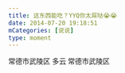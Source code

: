 ```yaml
---
title: 这东西能吃？YYQ你太屌哒😭😭
date: 2014-07-20 19:18:51
mCategories: [说说]
type: moment
---
```


<div id="pics-20140720191851"></div>

<script src="/lib/moment/pics.js"></script>
<script>
var data = [
    {"link": "2014-07-20_000000.jpeg", "type": "shuoshuo"},
    {"link": "2014-07-20_000001.jpeg", "type": "shuoshuo"},
    {"link": "2014-07-20_000002.jpeg", "type": "shuoshuo"}
];
picsRender(data, "pics-20140720191851");
</script>

常德市武陵区 多云
常德市武陵区
